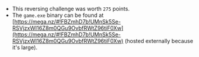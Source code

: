 * This reversing challenge was worth `275` points.
* The `game.exe` binary can be found at [https://mega.nz/#!FBZmhD7b!UMnSk5Se-RSVjzxWI16Z8m0QGu9OvbfRWtZ96tiF0Xw](https://mega.nz/#!FBZmhD7b!UMnSk5Se-RSVjzxWI16Z8m0QGu9OvbfRWtZ96tiF0Xw) (hosted externally because it's large).
